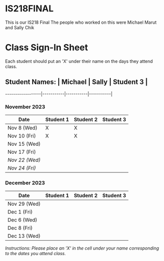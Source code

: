 # IS218FINAL
This is our IS218 Final
The people who worked on this were Michael Marut and Sally Chik

# Class Sign-In Sheet

Each student should put an 'X' under their name on the days they attend class.

## Student Names: | Michael | Sally | Student 3 |
------------------|-----------|-----------|-----------|

### November 2023

| Date        | Student 1 | Student 2 | Student 3 |
|-------------|-----------|-----------|-----------|
| Nov 8 (Wed) |      X     |     X      |           |
| Nov 10 (Fri)|       X    |      X    |           |
| Nov 15 (Wed)|           |           |           |
| Nov 17 (Fri)|           |           |           |
| *Nov 22 (Wed)* |       |           |           |  <!-- Skipped for Thanksgiving -->
| *Nov 24 (Fri)* |       |           |           |  <!-- Skipped for Thanksgiving -->

### December 2023

| Date        | Student 1 | Student 2 | Student 3 |
|-------------|-----------|-----------|-----------|
| Nov 29 (Wed)|           |           |           |
| Dec 1 (Fri) |           |           |           |
| Dec 6 (Wed) |           |           |           |
| Dec 8 (Fri) |           |           |           |
| Dec 13 (Wed)|           |           |           |

*Instructions: Please place an 'X' in the cell under your name corresponding to the dates you attend class.*
